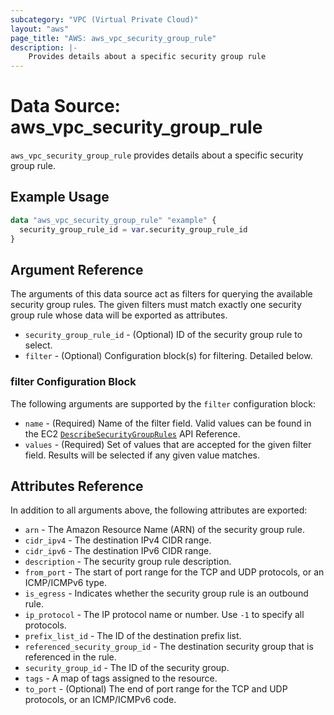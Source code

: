 ```yaml
---
subcategory: "VPC (Virtual Private Cloud)"
layout: "aws"
page_title: "AWS: aws_vpc_security_group_rule"
description: |-
    Provides details about a specific security group rule
---
```


# Data Source: aws_vpc_security_group_rule

`aws_vpc_security_group_rule` provides details about a specific security group rule.

## Example Usage

```terraform
data "aws_vpc_security_group_rule" "example" {
  security_group_rule_id = var.security_group_rule_id
}
```

## Argument Reference

The arguments of this data source act as filters for querying the available
security group rules. The given filters must match exactly one security group rule
whose data will be exported as attributes.

* `security_group_rule_id` - (Optional) ID of the security group rule to select.
* `filter` - (Optional) Configuration block(s) for filtering. Detailed below.

### filter Configuration Block

The following arguments are supported by the `filter` configuration block:

* `name` - (Required) Name of the filter field. Valid values can be found in the EC2 [`DescribeSecurityGroupRules`](https://docs.aws.amazon.com/AWSEC2/latest/APIReference/API_DescribeSecurityGroupRules.html) API Reference.
* `values` - (Required) Set of values that are accepted for the given filter field. Results will be selected if any given value matches.

## Attributes Reference

In addition to all arguments above, the following attributes are exported:

* `arn` - The Amazon Resource Name (ARN) of the security group rule.
* `cidr_ipv4` - The destination IPv4 CIDR range.
* `cidr_ipv6` - The destination IPv6 CIDR range.
* `description` - The security group rule description.
* `from_port` - The start of port range for the TCP and UDP protocols, or an ICMP/ICMPv6 type.
* `is_egress` - Indicates whether the security group rule is an outbound rule.
* `ip_protocol` - The IP protocol name or number. Use `-1` to specify all protocols.
* `prefix_list_id` - The ID of the destination prefix list.
* `referenced_security_group_id` - The destination security group that is referenced in the rule.
* `security_group_id` - The ID of the security group.
* `tags` - A map of tags assigned to the resource.
* `to_port` - (Optional) The end of port range for the TCP and UDP protocols, or an ICMP/ICMPv6 code.
